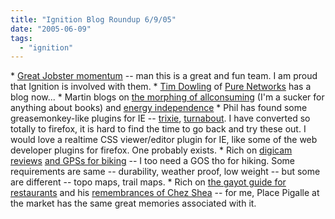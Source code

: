 ```yaml
---
title: "Ignition Blog Roundup 6/9/05"
date: "2005-06-09"
tags: 
  - "ignition"
---
```


\* [Great Jobster momentum](http://jobster.blogs.com/blog_dot_jobster_dot_com/2005/06/momentum.html) -- man this is a great and fun team. I am proud that Ignition is involved with them. \* [Tim Dowling](http://timgdowling.typepad.com) of [Pure Networks](http://www.purenetworks.com) has a blog now... \* Martin blogs on [the morphing of allconsuming](http://www.martinandalex.com/blog/archives/2005/05/bravo_new_all_c.html) (I'm a sucker for anything about books) and [energy independence](http://www.martinandalex.com/blog/archives/2005/06/two_important_r.html) \* Phil has found some greasemonkey-like plugins for IE -- [trixie](http://www.thebogles.com/blog/2005/06/trixie-greasemonkey-for-ie.html), [turnabout](http://www.thebogles.com/blog/2005/06/turnabout-open-source-plugin-for-ie.html). I have converted so totally to firefox, it is hard to find the time to go back and try these out. I would love a realtime CSS viewer/editor plugin for IE, like some of the web developer plugins for firefox. One probably exists. \* Rich on [digicam reviews](http://www.tongfamily.com//2005/06/01/best_digicams.html) [and GPSs for biking](http://www.tongfamily.com/biking/components/2005/06/07/garmin_etrex_vista_color_and_legend_color.html) -- I too need a GOS tho for hiking. Some requirements are same -- durability, weather proof, low weight -- but some are different -- topo maps, trail maps. \* Rich on [the gayot guide for restaurants](http://www.tongfamily.com/travel/seattle/2005/06/01/guyot_restaurant_reviews.html) and his [remembrances of Chez Shea](http://www.tongfamily.com/travel/seattle/2005/06/01/chez_shea.html) -- for me, Place Pigalle at the market has the same great memories associated with it.
